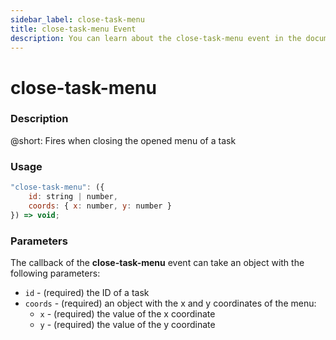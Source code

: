 ```yaml
---
sidebar_label: close-task-menu
title: close-task-menu Event
description: You can learn about the close-task-menu event in the documentation of the DHTMLX JavaScript To Do List library. Browse developer guides and API reference, try out code examples and live demos, and download a free 30-day evaluation version of DHTMLX To Do List.
---
```


# close-task-menu

### Description

@short: Fires when closing the opened menu of a task

### Usage

~~~js
"close-task-menu": ({
    id: string | number,
    coords: { x: number, y: number }
}) => void;
~~~

### Parameters

The callback of the **close-task-menu** event can take an object with the following parameters:

- `id` - (required) the ID of a task
- `coords` - (required) an object with the x and y coordinates of the menu:
    - `x` - (required) the value of the x coordinate
    - `y` - (required) the value of the y coordinate